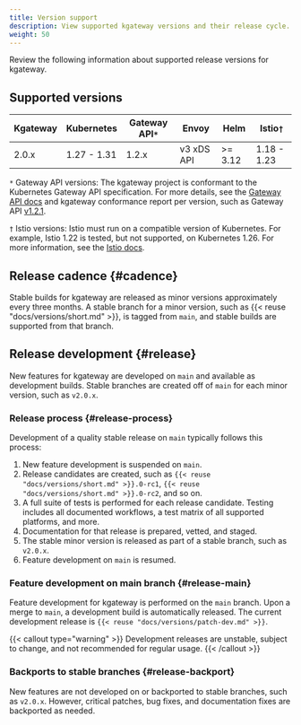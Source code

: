 ```yaml
---
title: Version support
description: View supported kgateway versions and their release cycle.
weight: 50
---
```


Review the following information about supported release versions for kgateway.

## Supported versions

| Kgateway | Kubernetes | Gateway API`*`  | Envoy | Helm | Istio`†`|
|--------------|------------|-------|------|---------|---------|
| 2.0.x | 1.27 - 1.31 | 1.2.x | v3 xDS API | >= 3.12 | 1.18 - 1.23 |

`*` Gateway API versions: The kgateway project is conformant to the Kubernetes Gateway API specification. For more details, see the [Gateway API docs](https://gateway-api.sigs.k8s.io/implementations/#kgateway) and kgateway conformance report per version, such as Gateway API [v1.2.1](https://github.com/kubernetes-sigs/gateway-api/tree/main/conformance/reports/v1.2.1/kgateway).

`†` Istio versions: Istio must run on a compatible version of Kubernetes. For example, Istio 1.22 is tested, but not supported, on Kubernetes 1.26. For more information, see the [Istio docs](https://istio.io/latest/docs/releases/supported-releases/). 

<!--
## Image variants

For some kgateway component images, the following image variants are supported. 

* **Standard**: The default image variant provided by kgateway. The standard variant does not require a tag on the image. 
* **Distroless**: An image tagged with `-distroless` is a slimmed-down distribution with the minimum set of binary dependencies to run the image, for enhanced performance and security. Distroless images do not contain package managers, shells, or any other programs that are generally found in a standard Linux distribution. The use of distroless variants is a standard practice adopted by various open source projects and proprietary applications.

Kgateway supports image variants for the following component images:
- `access-logger`
- `certgen`
- `discovery`
- `gloo`
- `gloo-envoy-wrapper`
- `ingress`
- `kubectl`
- `sds`

You have two options for specifying the variant for a kgateway image in your Helm values:
* Specify the image variant for all kgateway components in the `global.image.variant` Helm field. Supported values include `standard`, and `distroless`. If unset, the default value is `standard`.
* Specify images for individual components by using variant tags in the `gloo.<component>.deployment.image.tag` field of the component's Helm settings, such as `quay.io/solo-io/gloo:v{{< reuse "docs/versions/n-patch.md" >}}-distroless`. -->

## Release cadence {#cadence}

Stable builds for kgateway are released as minor versions approximately every three months. A stable branch for a minor version, such as {{< reuse "docs/versions/short.md" >}}, is tagged from `main`, and stable builds are supported from that branch.

## Release development {#release}

New features for kgateway are developed on `main` and available as development builds. Stable branches are created off of `main` for each minor version, such as `v2.0.x`.

### Release process {#release-process}

Development of a quality stable release on `main` typically follows this process:

1. New feature development is suspended on `main`.
2. Release candidates are created, such as `{{< reuse "docs/versions/short.md" >}}.0-rc1`, `{{< reuse "docs/versions/short.md" >}}.0-rc2`, and so on.
3. A full suite of tests is performed for each release candidate. Testing includes all documented workflows, a test matrix of all supported platforms, and more.
4. Documentation for that release is prepared, vetted, and staged.
5. The stable minor version is released as part of a stable branch, such as `v2.0.x`.
6. Feature development on `main` is resumed.

### Feature development on main branch {#release-main}

Feature development for kgateway is performed on the `main` branch. Upon a merge to `main`, a development build is automatically released. The current development release is `{{< reuse "docs/versions/patch-dev.md" >}}`. 

{{< callout type="warning" >}}
Development releases are unstable, subject to change, and not recommended for regular usage.
{{< /callout >}}

### Backports to stable branches {#release-backport}

New features are not developed on or backported to stable branches, such as `v2.0.x`. However, critical patches, bug fixes, and documentation fixes are backported as needed.
